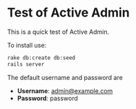 # Test of Active Admin

This is a quick test of Active Admin.

To install use:

```sh
rake db:create db:seed 
rails server
```

The default username and password are

* **Username**: admin@example.com
* **Password**: password
